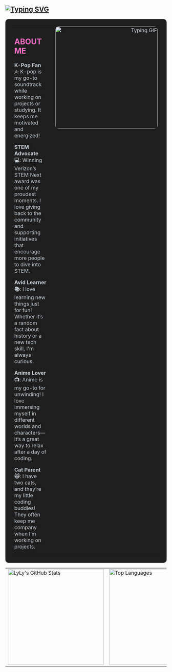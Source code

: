 ## [![Typing SVG](https://readme-typing-svg.demolab.com/?lines=Hi,+I'm+LyLy;Welcome+to+my+GitHub+Profile!&color=FF6EC7)](https://git.io/typing-svg)

<table style="width: 100%; background-color: #1e1e1e; color: #c9d1d9; border-radius: 10px; padding: 20px;" border="0">
  <tr>
    <td width="60%" valign="top" style="padding-right: 20px;">
      <h2 style="color: #ff6ec7;">ABOUT ME</h2>
      <p><strong>K-Pop Fan 🎶</strong>: K-pop is my go-to soundtrack while working on projects or studying. It keeps me motivated and energized!</p>
      <p><strong>STEM Advocate 💻</strong>: Winning Verizon’s STEM Next award was one of my proudest moments. I love giving back to the community and supporting initiatives that encourage more people to dive into STEM.</p>
      <p><strong>Avid Learner 📚</strong>: I love learning new things just for fun! Whether it’s a random fact about history or a new tech skill, I'm always curious.</p>
      <p><strong>Anime Lover 📺</strong>: Anime is my go-to for unwinding! I love immersing myself in different worlds and characters—it’s a great way to relax after a day of coding.</p>
      <p><strong>Cat Parent 🐱</strong>: I have two cats, and they’re my little coding buddies! They often keep me company when I’m working on projects.</p>
    </td>
    <td width="40%" align="right" valign="top">
      <img src="https://github.com/user-attachments/assets/849899ad-8c5d-4ff9-9fe0-bbc1b57c5cb1" alt="Typing GIF" width="320" style="border-radius: 10px;"/>
    </td>
  </tr>
</table>

<table border="0">
  <tr>
    <td>
      <img src="https://github-readme-stats.vercel.app/api?username=ltlely&show_icons=true&theme=radical" alt="LyLy's GitHub Stats" width="300"/>
    </td>
    <td>
      <img src="https://github-readme-stats.vercel.app/api/top-langs/?username=ltlely&layout=compact&theme=radical" alt="Top Languages" width="300"/>
    </td>
  </tr>
</table>

